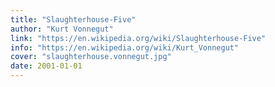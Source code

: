 ```yaml
---
title: "Slaughterhouse-Five"
author: "Kurt Vonnegut"
link: "https://en.wikipedia.org/wiki/Slaughterhouse-Five"
info: "https://en.wikipedia.org/wiki/Kurt_Vonnegut"
cover: "slaughterhouse.vonnegut.jpg"
date: 2001-01-01
---
```

